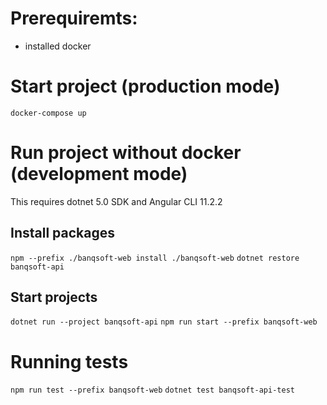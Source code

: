 # Prerequiremts:
- installed docker

# Start project (production mode)
`docker-compose up`

# Run project without docker (development mode)
This requires dotnet 5.0 SDK and Angular CLI 11.2.2

## Install packages
`npm --prefix ./banqsoft-web install ./banqsoft-web`
`dotnet restore banqsoft-api`

## Start projects
`dotnet run --project banqsoft-api`
`npm run start --prefix banqsoft-web`

# Running tests
`npm run test --prefix banqsoft-web`
`dotnet test banqsoft-api-test`